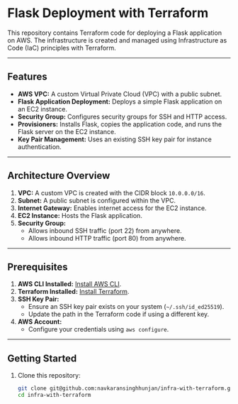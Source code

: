 # Flask Deployment with Terraform

This repository contains Terraform code for deploying a Flask application on AWS. The infrastructure is created and managed using Infrastructure as Code (IaC) principles with Terraform.

---

## Features

- **AWS VPC:** A custom Virtual Private Cloud (VPC) with a public subnet.
- **Flask Application Deployment:** Deploys a simple Flask application on an EC2 instance.
- **Security Group:** Configures security groups for SSH and HTTP access.
- **Provisioners:** Installs Flask, copies the application code, and runs the Flask server on the EC2 instance.
- **Key Pair Management:** Uses an existing SSH key pair for instance authentication.

---

## Architecture Overview

1. **VPC:** A custom VPC is created with the CIDR block `10.0.0.0/16`.
2. **Subnet:** A public subnet is configured within the VPC.
3. **Internet Gateway:** Enables internet access for the EC2 instance.
4. **EC2 Instance:** Hosts the Flask application.
5. **Security Group:** 
   - Allows inbound SSH traffic (port 22) from anywhere.
   - Allows inbound HTTP traffic (port 80) from anywhere.

---

## Prerequisites

1. **AWS CLI Installed:** [Install AWS CLI](https://docs.aws.amazon.com/cli/latest/userguide/install-cliv2.html).
2. **Terraform Installed:** [Install Terraform](https://developer.hashicorp.com/terraform/tutorials/aws-get-started/install-cli).
3. **SSH Key Pair:**
   - Ensure an SSH key pair exists on your system (`~/.ssh/id_ed25519`).
   - Update the path in the Terraform code if using a different key.
4. **AWS Account:**
   - Configure your credentials using `aws configure`.

---

## Getting Started

1. Clone this repository:
   ```bash
   git clone git@github.com:navkaransinghhunjan/infra-with-terraform.git
   cd infra-with-terraform
